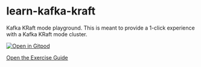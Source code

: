 # learn-kafka-kraft
Kafka KRaft mode playground. This is meant to provide a 1-click experience with a Kafka KRaft mode cluster.

[![Open in Gitpod](https://gitpod.io/button/open-in-gitpod.svg)](https://gitpod.io/#https://github.com/confluentinc/learn-kafka-kraft)

[Open the Exercise Guide](https://confluent-learn-kafka.s3-website-us-west-2.amazonaws.com/learn-kafka-kraft/)